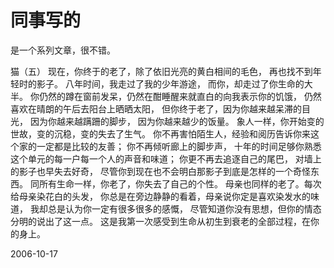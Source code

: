 # 同事写的

是一个系列文章，很不错。

猫（五）
现在，你终于的老了，除了依旧光亮的黄白相间的毛色，
    再也找不到年轻时的影子。
    八年时间，我走过了我的少年游途，
    而你，却走过了你生命的大半。
    你仍然的蹲在窗前发呆，仍然在酣睡醒来就直白的向我表示你的饥饿，
    仍然喜欢在晴朗的午后去阳台上晒晒太阳，
    但你终于老了，因为你越来越呆滞的目光，
    因为你越来越蹒跚的脚步，
    因为你越来越少的饭量。
    象人一样，你开始变的世故，变的沉稳，变的失去了生气。
    你不再害怕陌生人，经验和阅历告诉你来这个家的一定都是比较的友善；
    你不再倾听廊上的脚步声，
    十年的时间足够你熟悉这个单元的每一户每一个人的声音和味道；
    你更不再去追逐自己的尾巴，
    对墙上的影子也早失去好奇，
    尽管你到现在也不会明白那影子到底是怎样的一个奇怪东西。
    同所有生命一样，你老了，你失去了自己的个性。
    母亲也同样的老了。每次给母亲染花白的头发，
    你总是在旁边静静的看着，母亲说你定是喜欢染发水的味道，
    我却总是认为你一定有很多很多的感慨，
    尽管知道你没有思想，但你的情态
    分明的说出了这一点。
    这是我第一次感受到生命从初生到衰老的全部过程，在你的身上。 

2006-10-17